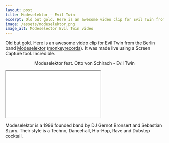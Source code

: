 ```yaml
---
layout: post
title: Modeselektor – Evil Twin
excerpt: Old but gold. Here is an awesome video clip for Evil Twin from the Berlin
image: /assets/modeselektor.png
image_alt: Modeselector Evil Twin video
---
```


<p>Old but gold. Here is an awesome video clip for Evil Twin from the Berlin band <a href="http://www.modeselektor.com/" target="_blank">Modeselektor</a> (<a href="http://www.monkeytownrecords.com/products/view/88/mouse-on-mars-parastrophics-cd-monkeytown022-ltd-first-edition-digipack" target="_blank">monkeyrecords</a>). It was made live using a Screen Capture tool. Incredible.</p>
<p style="text-align: center;">Modeselektor feat. Otto von Schirach - Evil Twin</p>
<div class="elastic-video"><iframe width="300" height="150" src="//www.youtube.com/embed/3Sp8Vhwts6U"></iframe></div>
<p>Modeselektor is a 1996 founded band by DJ Gernot Bronsert and Sebastian Szary. Their style is a Techno, Dancehall, Hip-Hop, Rave and Dubstep cocktail.</p>
